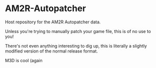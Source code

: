 # AM2R-Autopatcher
Host repository for the AM2R Autopatcher data.

Unless you're trying to manually patch your game file, this is of no use to you!

There's not even anything interesting to dig up, this is literally a slightly modified version of the normal release format.

M3D is cool (again
